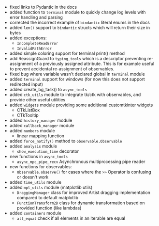 - fixed links to Pydantic in the docs
- added function to ```terminal``` module to quickly change log levels with error handling and parsing
- corrected the incorrect example of ```bindantic``` literal enums in the docs
- added ```len()``` support to ```bindantic``` structs which will return their size in bytes
- added exceptions:
  - ```IncompleteReadError```
  - ```InvalidPathError```
- added simple coloring support for terminal print() method
- add ReassignGuard to ```typing_tools``` which is a descriptor preventing re-assignment of a previously assigned attribute. This is for example useful to prevent accidental re-assignment of observables.
- fixed bug where variable wasn't declared global in ```terminal``` module
- added ```terminal``` support for windows (for now this does not support redirected input)
- added create_bg_task() to ```async_tools```
- added ```ctk_utils``` module to integrate tk/ctk with observables, and provide other useful utilities
- added ```widgets``` module providing some additional customtkinter widgets
  - CTkListBox
  - CTkTooltip
- added ```history_manager``` module
- added ```callback_manager``` module
- added ```numbers``` module
  - linear mapping function
- added ```force_notify()``` method to ```observable.Observable```
- added ```analysis``` module
  - ```show_execution_time``` decorator
- new functions in ```async_tools```
  - ```async_mpc_pipe_recv``` Asynchronous multiprocessing pipe reader
- new functions for observables:
  - ```Observable.observe()``` for cases where the ```>>``` Operator is confusing or doesn't work
- added ```time_utils``` module
- added ```mpl_utils``` module (matplotlib utils)
  - ```DraggingManager``` class for improved Artist dragging implementation compared to default matplotlib
  - ```FunctionTransform2D``` class for dynamic transformation based on provided function (like lambdas)
- added ```containers``` module
  - ```all_equal``` check if all elements in an iterable are equal